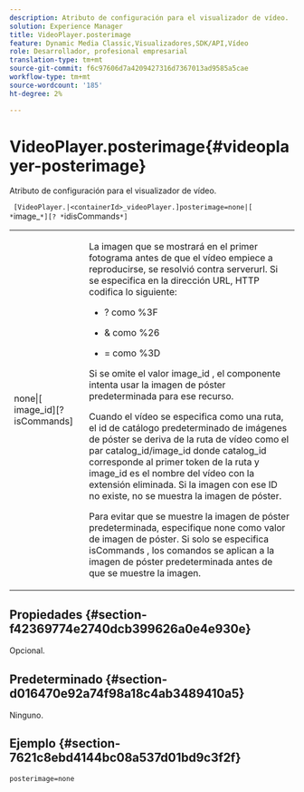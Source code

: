 ```yaml
---
description: Atributo de configuración para el visualizador de vídeo.
solution: Experience Manager
title: VideoPlayer.posterimage
feature: Dynamic Media Classic,Visualizadores,SDK/API,Vídeo
role: Desarrollador, profesional empresarial
translation-type: tm+mt
source-git-commit: f6c97606d7a4209427316d7367013ad9585a5cae
workflow-type: tm+mt
source-wordcount: '185'
ht-degree: 2%

---
```



# VideoPlayer.posterimage{#videoplayer-posterimage}

Atributo de configuración para el visualizador de vídeo.

` [VideoPlayer.|<containerId>_videoPlayer.]posterimage=none|[ *`image_`*][? *`idisCommands`*]`

<table id="table_C616483932C2482CA9794DDD7313FD7C"> 
 <tbody> 
  <tr> 
   <td colname="col1"> <p> <span class="codeph"> none|[<span class="varname"> image_id</span>][?<span class="varname"> isCommands</span>]</span> </p> </td> 
   <td colname="col2"> <p> La imagen que se mostrará en el primer fotograma antes de que el vídeo empiece a reproducirse, se resolvió contra <span class="codeph"> serverurl</span>. Si se especifica en la dirección URL, HTTP codifica lo siguiente: </p> <p> 
     <ul id="ul_B38A687CEFE64C68A0B2C227A68A458F"> 
      <li id="li_E7AE1BDAC17E49E0B7ACF89C5C0529F0"> <p> <span class="codeph"> ?</span> como  <span class="codeph"> %3F</span> </p> </li> 
      <li id="li_391CCF067F734480B2B4AFC9760C479A"> <p> <span class="codeph"> &amp;</span> como  <span class="codeph"> %26</span> </p> </li> 
      <li id="li_6824B66A55554C5A8B12874DCF5BFAEE"> <p> <span class="codeph"> =</span> como  <span class="codeph"> %3D</span> </p> </li> 
     </ul> </p> <p>Si se omite el valor <span class="codeph"><span class="varname"> image_id</span></span> , el componente intenta usar la imagen de póster predeterminada para ese recurso. </p> <p>Cuando el vídeo se especifica como una ruta, el id de catálogo predeterminado de imágenes de póster se deriva de la ruta de vídeo como el par <span class="codeph"> catalog_id/image_id</span> donde <span class="codeph"> catalog_id</span> corresponde al primer token de la ruta y <span class="codeph"> image_id</span> es el nombre del vídeo con la extensión eliminada. Si la imagen con ese ID no existe, no se muestra la imagen de póster. </p> <p>Para evitar que se muestre la imagen de póster predeterminada, especifique <span class="codeph"> none</span> como valor de imagen de póster. Si solo se especifica <span class="codeph"><span class="varname"> isCommands</span></span> , los comandos se aplican a la imagen de póster predeterminada antes de que se muestre la imagen. </p> </td> 
  </tr> 
 </tbody> 
</table>

## Propiedades {#section-f42369774e2740dcb399626a0e4e930e}

Opcional.

## Predeterminado {#section-d016470e92a74f98a18c4ab3489410a5}

Ninguno.

## Ejemplo {#section-7621c8ebd4144bc08a537d01bd9c3f2f}

```
posterimage=none
```

